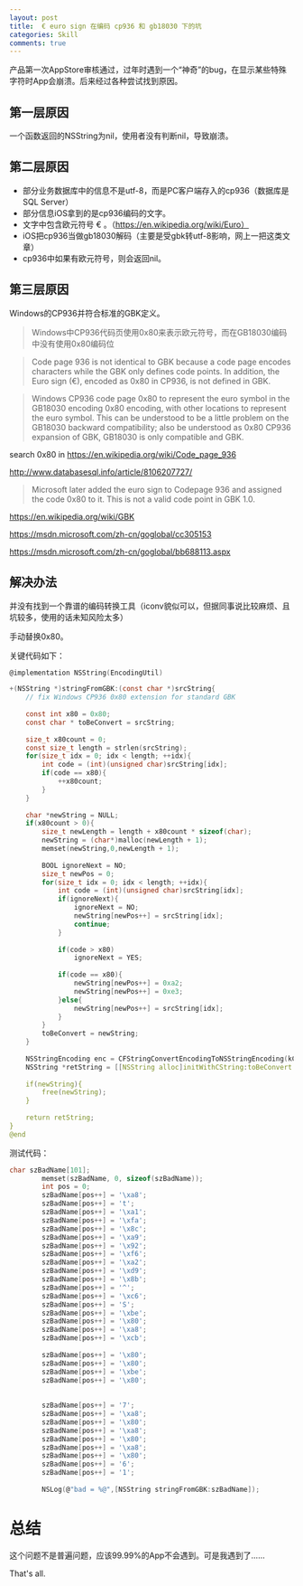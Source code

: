```yaml
---
layout: post
title:  € euro sign 在编码 cp936 和 gb18030 下的坑
categories: Skill
comments: true
---
```







产品第一次AppStore审核通过，过年时遇到一个“神奇”的bug，在显示某些特殊字符时App会崩溃。后来经过各种尝试找到原因。


## 第一层原因

一个函数返回的NSString为nil，使用者没有判断nil，导致崩溃。

## 第二层原因

- 部分业务数据库中的信息不是utf-8，而是PC客户端存入的cp936（数据库是SQL Server）
- 部分信息iOS拿到的是cp936编码的文字。
- 文字中包含欧元符号 € 。（https://en.wikipedia.org/wiki/Euro）
- iOS把cp936当做gb18030解码（主要是受gbk转utf-8影响，网上一把这类文章）
- cp936中如果有欧元符号，则会返回nil。
<!-- more -->

## 第三层原因

Windows的CP936并符合标准的GBK定义。

> Windows中CP936代码页使用0x80来表示欧元符号，而在GB18030编码中没有使用0x80编码位


> Code page 936 is not identical to GBK because a code page encodes characters while the GBK only defines code points. In addition, the Euro sign (€), encoded as 0x80 in CP936, is not defined in GBK.


> Windows CP936 code page 0x80 to represent the euro symbol in the GB18030 encoding 0x80 encoding, with other locations to represent the euro symbol. This can be understood to be a little problem on the GB18030 backward compatibility; also be understood as 0x80 CP936 expansion of GBK, GB18030 is only compatible and GBK.


search 0x80 in https://en.wikipedia.org/wiki/Code_page_936

http://www.databasesql.info/article/8106207727/


> Microsoft later added the euro sign to Codepage 936 and assigned the code 0x80 to it. This is not a valid code point in GBK 1.0.

https://en.wikipedia.org/wiki/GBK

https://msdn.microsoft.com/zh-cn/goglobal/cc305153

https://msdn.microsoft.com/zh-cn/goglobal/bb688113.aspx

## 解决办法

并没有找到一个靠谱的编码转换工具（iconv貌似可以，但据同事说比较麻烦、且坑较多，使用的话未知风险太多）

手动替换0x80。

关键代码如下：

``` c
@implementation NSString(EncodingUtil)

+(NSString *)stringFromGBK:(const char *)srcString{
    // fix Windows CP936 0x80 extension for standard GBK
    
    const int x80 = 0x80;
    const char * toBeConvert = srcString;
    
    size_t x80count = 0;
    const size_t length = strlen(srcString);
    for(size_t idx = 0; idx < length; ++idx){
        int code = (int)(unsigned char)srcString[idx];
        if(code == x80){
            ++x80count;
        }
    }
    
    char *newString = NULL;
    if(x80count > 0){
        size_t newLength = length + x80count * sizeof(char);
        newString = (char*)malloc(newLength + 1);
        memset(newString,0,newLength + 1);
        
        BOOL ignoreNext = NO;
        size_t newPos = 0;
        for(size_t idx = 0; idx < length; ++idx){
            int code = (int)(unsigned char)srcString[idx];
            if(ignoreNext){
                ignoreNext = NO;
                newString[newPos++] = srcString[idx];
                continue;
            }
            
            if(code > x80)
                ignoreNext = YES;
            
            if(code == x80){
                newString[newPos++] = 0xa2;
                newString[newPos++] = 0xe3;
            }else{
                newString[newPos++] = srcString[idx];
            }
        }
        toBeConvert = newString;
    }
    
    NSStringEncoding enc = CFStringConvertEncodingToNSStringEncoding(kCFStringEncodingGB_18030_2000);
    NSString *retString = [[NSString alloc]initWithCString:toBeConvert encoding:enc];
    
    if(newString){
        free(newString);
    }
    
    return retString;
}
@end

```


测试代码： 


``` c
char szBadName[101];
        memset(szBadName, 0, sizeof(szBadName));
        int pos = 0;
        szBadName[pos++] = '\xa8';
        szBadName[pos++] = 't';
        szBadName[pos++] = '\xa1';
        szBadName[pos++] = '\xfa';
        szBadName[pos++] = '\x8c';
        szBadName[pos++] = '\xa9';
        szBadName[pos++] = '\x92';
        szBadName[pos++] = '\xf6';
        szBadName[pos++] = '\xa2';
        szBadName[pos++] = '\xd9';
        szBadName[pos++] = '\x8b';
        szBadName[pos++] = '^';
        szBadName[pos++] = '\xc6';
        szBadName[pos++] = 'S';
        szBadName[pos++] = '\xbe';
        szBadName[pos++] = '\x80';
        szBadName[pos++] = '\xa8';
        szBadName[pos++] = '\xcb';
        
        szBadName[pos++] = '\x80';
        szBadName[pos++] = '\x80';
        szBadName[pos++] = '\xbe';
        szBadName[pos++] = '\x80';
        
        
        szBadName[pos++] = '7';
        szBadName[pos++] = '\xa8';
        szBadName[pos++] = '\x80';
        szBadName[pos++] = '\xa8';
        szBadName[pos++] = '\x80';
        szBadName[pos++] = '\xa8';
        szBadName[pos++] = '\x80';
        szBadName[pos++] = '6';
        szBadName[pos++] = '1';
        
        NSLog(@"bad = %@",[NSString stringFromGBK:szBadName]);

```



# 总结

这个问题不是普遍问题，应该99.99%的App不会遇到。可是我遇到了……

That's all.



